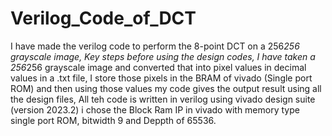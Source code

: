 # Verilog_Code_of_DCT
I have made the verilog code to perform the 8-point DCT on a 256*256 grayscale image,
Key steps before using the design codes, 
I have taken a 256*256 grayscale image and converted that into pixel values in decimal values in a .txt file,
I store those pixels in the BRAM of vivado (Single port ROM) and then using those values my code gives the output result using all the design files,
All teh code is written in verilog using vivado design suite (version 2023.2) 
i chose the Block Ram IP in vivado with memory type single port ROM,
bitwidth 9 and Deppth of 65536.
